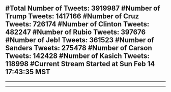 #Total Number of Tweets: 3919987 
#Number of Trump Tweets: 1417166
#Number of Cruz Tweets: 726174
#Number of Clinton Tweets: 482247
#Number of Rubio Tweets: 397676
#Number of Jeb! Tweets: 361523
#Number of Sanders Tweets: 275478
#Number of Carson Tweets: 142428
#Number of Kasich Tweets: 118998
#Current Stream Started at Sun Feb 14 17:43:35 MST
---
---
---
